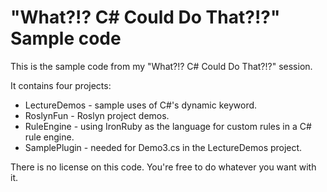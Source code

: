 &quot;What?!? C# Could Do That?!?&quot; Sample code
====================================================

This is the sample code from my &quot;What?!? C# Could Do That?!?&quot; session.

It contains four projects:
- LectureDemos - sample uses of C#'s dynamic keyword.
- RoslynFun - Roslyn project demos.
- RuleEngine - using IronRuby as the language for custom rules in a C# rule engine.
- SamplePlugin - needed for Demo3.cs in the LectureDemos project.

There is no license on this code. You're free to do whatever you want with it.

